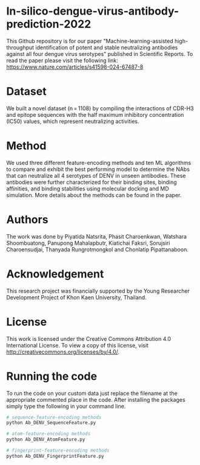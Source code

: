 # In-silico-dengue-virus-antibody-prediction-2022
This Github repository is for our paper "Machine-learning-assisted high-throughput identification of potent and stable neutralizing antibodies against all four dengue virus serotypes" 
published in Scientific Reports. To read the paper please visit the following link: https://www.nature.com/articles/s41598-024-67487-8

# Dataset
We built a novel dataset (n = 1108) by compiling the interactions of CDR-H3 and epitope sequences with the half maximum inhibitory concentration (IC50) values, which represent neutralizing activities.

# Method
We used three different feature-encoding methods and ten ML algorithms to compare and exhibit the best performing model to determine the NAbs that can neutralize all 4 serotypes of DENV in unseen antibodies. These antibodies were further characterized for their binding sites, binding affinities, and binding stabilities using molecular docking and MD simulation.
More details about the methods can be found in the paper.

# Authors
The work was done by Piyatida Natsrita, Phasit Charoenkwan, Watshara Shoombuatong, Panupong Mahalapbutr, Kiatichai Faksri, Sorujsiri Charoensudjai, Thanyada Rungrotmongkol and Chonlatip Pipattanaboon.

# Acknowledgement
This research project was financially supported by the Young Researcher Development Project of Khon Kaen University, Thailand.

# License
This work is licensed under the Creative Commons Attribution 4.0 International License. To view a copy of this license, visit http://creativecommons.org/licenses/by/4.0/.


# Running the code
To run the code on your custom data just replace the filename at the appropriate commented place in the code. After installing the packages simply type the following in your command line.

```bash
# sequence-feature-encoding methods
python Ab_DENV_SequenceFeature.py

# atom-feature-encoding methods
python Ab_DENV_AtomFeature.py

# fingerprint-feature-encoding methods
python Ab_DENV_FingerprintFeature.py
